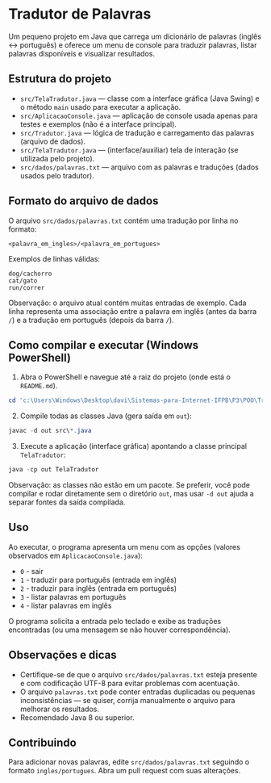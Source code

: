 # Tradutor de Palavras

Um pequeno projeto em Java que carrega um dicionário de palavras (inglês <-> português) e oferece um menu de console para traduzir palavras, listar palavras disponíveis e visualizar resultados.

## Estrutura do projeto

- `src/TelaTradutor.java` — classe com a interface gráfica (Java Swing) e o método `main` usado para executar a aplicação.
- `src/AplicacaoConsole.java` — aplicação de console usada apenas para testes e exemplos (não é a interface principal).
- `src/Tradutor.java` — lógica de tradução e carregamento das palavras (arquivo de dados).
- `src/TelaTradutor.java` — (interface/auxiliar) tela de interação (se utilizada pelo projeto).
- `src/dados/palavras.txt` — arquivo com as palavras e traduções (dados usados pelo tradutor).

## Formato do arquivo de dados

O arquivo `src/dados/palavras.txt` contém uma tradução por linha no formato:

```
<palavra_em_ingles>/<palavra_em_portugues>
```

Exemplos de linhas válidas:

```
dog/cachorro
cat/gato
run/correr
```

Observação: o arquivo atual contém muitas entradas de exemplo. Cada linha representa uma associação entre a palavra em inglês (antes da barra `/`) e a tradução em português (depois da barra `/`).

## Como compilar e executar (Windows PowerShell)

1. Abra o PowerShell e navegue até a raiz do projeto (onde está o `README.md`).

```powershell
cd 'c:\Users\Windows\Desktop\davi\Sistemas-para-Internet-IFPB\P3\POO\TradutorDePalavras'
```

2. Compile todas as classes Java (gera saída em `out`):

```powershell
javac -d out src\*.java
```

3. Execute a aplicação (interface gráfica) apontando a classe principal `TelaTradutor`:

```powershell
java -cp out TelaTradutor
```

Observação: as classes não estão em um pacote. Se preferir, você pode compilar e rodar diretamente sem o diretório `out`, mas usar `-d out` ajuda a separar fontes da saída compilada.

## Uso

Ao executar, o programa apresenta um menu com as opções (valores observados em `AplicacaoConsole.java`):

- `0` - sair
- `1` - traduzir para português (entrada em inglês)
- `2` - traduzir para inglês (entrada em português)
- `3` - listar palavras em português
- `4` - listar palavras em inglês

O programa solicita a entrada pelo teclado e exibe as traduções encontradas (ou uma mensagem se não houver correspondência).

## Observações e dicas

- Certifique-se de que o arquivo `src/dados/palavras.txt` esteja presente e com codificação UTF-8 para evitar problemas com acentuação.
- O arquivo `palavras.txt` pode conter entradas duplicadas ou pequenas inconsistências — se quiser, corrija manualmente o arquivo para melhorar os resultados.
- Recomendado Java 8 ou superior.

## Contribuindo

Para adicionar novas palavras, edite `src/dados/palavras.txt` seguindo o formato `ingles/portugues`. Abra um pull request com suas alterações.


